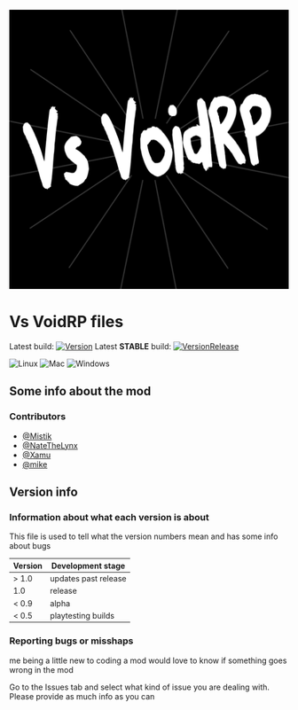 ![Logo](https://github.com/VoidRP-Team/VS-VoidRP-FNF/blob/main/logo.png)
# Vs VoidRP files
Latest build:
[![Version](https://img.shields.io/github/v/release/VoidRP-Team/VS-VoidRP-FNF?include_prereleases&style=for-the-badge)](https://github.com/VoidRP-Team/VS-VoidRP-FNF)
Latest **STABLE** build:
[![VersionRelease](https://img.shields.io/github/v/release/VoidRP-Team/VS-VoidRP-FNF?style=for-the-badge)](https://github.com/VoidRP-Team/VS-VoidRP-FNF/releases)

![Linux](https://img.shields.io/badge/Linux-Might%20work-yellow)
![Mac](https://img.shields.io/badge/Mac-Might%20work-yellow)
![Windows](https://img.shields.io/badge/Windows-Supported-brightgreen)
## Some info about the mod

### Contributors

- [@Mistik](https://github.com/MistikCodes)
- [@NateTheLynx](https://github.com/NathanRoom)
- [@Xamu]()
- [@mike](https://www.youtube.com/channel/UC-TytAQbhsrwLqfmOy0R-Eg)

## **Version info**

### Information about what each version is about

This file is used to tell what the version numbers mean and has some info about bugs

| Version | Development stage  |
| ------- | ------------------ |
| > 1.0   | updates past release |
|   1.0   | release            |
| < 0.9   | alpha              |
| < 0.5   | playtesting builds |

### Reporting bugs or misshaps

me being a little new to coding a mod would love to know if something goes wrong in the mod

Go to the Issues tab and select what kind of issue you are dealing with.
Please provide as much info as you can
